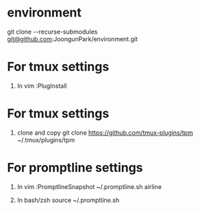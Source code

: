 # environment
git clone --recurse-submodules git@github.com:JoongunPark/environment.git

# For tmux settings
1) In vim
:PlugInstall

# For tmux settings
1) clone and copy
git clone https://github.com/tmux-plugins/tpm ~/.tmux/plugins/tpm

# For promptline settings
1) In vim 
:PromptlineSnapshot ~/.promptline.sh airline 

2) In bash/zsh 
source ~/.promptline.sh
